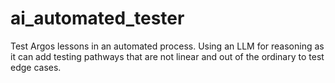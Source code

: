 # ai_automated_tester
Test Argos lessons in an automated process. Using an LLM for reasoning as it can add testing pathways that are not linear and out of the ordinary to test edge cases. 
